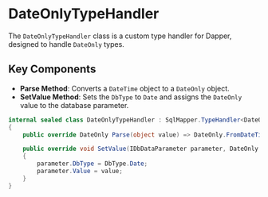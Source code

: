 # DateOnlyTypeHandler

The `DateOnlyTypeHandler` class is a custom type handler for Dapper, designed to handle `DateOnly` types.

## Key Components

- **Parse Method**: Converts a `DateTime` object to a `DateOnly` object.
- **SetValue Method**: Sets the `DbType` to `Date` and assigns the `DateOnly` value to the database parameter.

```csharp
internal sealed class DateOnlyTypeHandler : SqlMapper.TypeHandler<DateOnly>
{
    public override DateOnly Parse(object value) => DateOnly.FromDateTime((DateTime)value);

    public override void SetValue(IDbDataParameter parameter, DateOnly value)
    {
        parameter.DbType = DbType.Date;
        parameter.Value = value;
    }
}
``` 